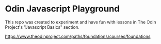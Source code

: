 # Odin Javascript Playground

This repo was created to experiment and have fun with lessons in The Odin Project's "Javascript Basics" section. 

https://www.theodinproject.com/paths/foundations/courses/foundations